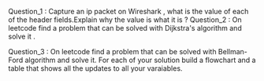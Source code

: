 Question_1 : Capture an ip packet on Wireshark , what is the value of each of the header fields.Explain why the value is what it is ?
Question_2 : On leetcode find a problem that can be solved with Dijkstra's algorithm and solve it .

Question_3 : On leetcode find a problem that can be solved with Bellman-Ford algorithm and solve it. For each of your solution build a flowchart and a table that shows all the updates to all your varaiables.
